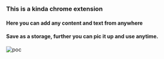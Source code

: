 <h3>This is a kinda chrome extension</h3>
<h4>Here you can add any content and text from anywhere</h4>
<h4>Save as a storage,  further you can pic  it up  and use anytime.
</h4>




![poc](https://user-images.githubusercontent.com/109124944/212562226-fa7cbbe4-f40b-409e-a8b4-b79e568a4d7d.png)
